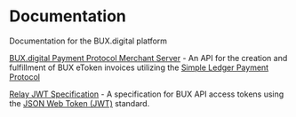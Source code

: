 # Documentation
Documentation for the BUX.digital platform 

[BUX.digital Payment Protocol Merchant Server](./merchant-server-api.md) - An API for the creation and fulfillment of BUX eToken invoices utilizing the [Simple Ledger Payment Protocol](https://github.com/vinarmani/slp-specifications/blob/payment-protocol/slp-payment-protocol.md)

[Relay JWT Specification](./relay-jwt.md) - A specification for BUX API access tokens using the [JSON Web Token (JWT)](https://www.rfc-editor.org/rfc/rfc7519) standard.
